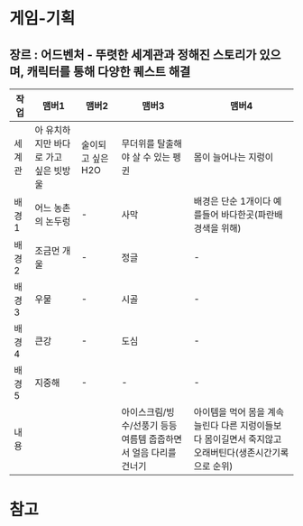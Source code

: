 # 게임-기획
## 장르 : 어드벤처 - 뚜렷한 세계관과 정해진 스토리가 있으며, 캐릭터를 통해 다양한 퀘스트 해결

작업|맴버1|맴버2|맴버3|맴버4
----|----|----|---- |----
세계관|아 유치하지만 바다로 가고 싶은 빗방울| 술이되고 싶은 H2O | 무더위를 탈출해야 살 수 있는 펭귄 | 몸이 늘어나는 지렁이
배경1 | 어느 농촌의 논두렁| - | 사막 | 배경은 단순 1개이다 예를들어 바다한곳(파란배경색을 위해)
배경2 | 조금먼 개울| - | 정글 | - 
배경3 | 우물| - | 시골 | - 
배경4 | 큰강| - | 도심 | - 
배경5 | 지중해| - | - | - 
내용  |    |    |아이스크림/빙수/선풍기 등등 여름템 줍줍하면서 얼음 다리를 건너기|아이템을 먹어 몸을 계속늘린다 다른 지렁이들보다 몸이길면서 죽지않고 오래버틴다(생존시간기록으로 순위)






# 참고
